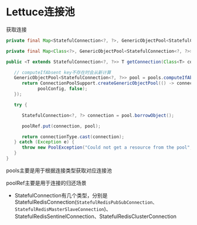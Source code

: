 # Lettuce连接池



获取连接

```java
private final Map<StatefulConnection<?, ?>, GenericObjectPool<StatefulConnection<?, ?>>> poolRef = new ConcurrentHashMap<>(32);

private final Map<Class<?>, GenericObjectPool<StatefulConnection<?, ?>>> pools = new ConcurrentHashMap<>(32);

public <T extends StatefulConnection<?, ?>> T getConnection(Class<T> connectionType) {

   // computeIfAbsent key不存在时会从新计算
   GenericObjectPool<StatefulConnection<?, ?>> pool = pools.computeIfAbsent(connectionType, poolType -> {
      return ConnectionPoolSupport.createGenericObjectPool(() -> connectionProvider.getConnection(connectionType),
            poolConfig, false);
   });

   try {

      StatefulConnection<?, ?> connection = pool.borrowObject();

      poolRef.put(connection, pool);

      return connectionType.cast(connection);
   } catch (Exception e) {
      throw new PoolException("Could not get a resource from the pool", e);
   }
}
```

pools主要是用于根据连接类型获取对应连接池

poolRef主要是用于连接的归还场景

- StatefulConnection有几个类型，分别是StatefulRedisConnection(`StatefulRedisPubSubConnection、StatefulRedisMasterSlaveConnection`)、StatefulRedisSentinelConnection、StatefulRedisClusterConnection